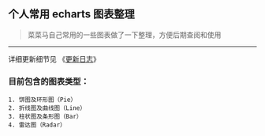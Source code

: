## 个人常用 echarts 图表整理

> 菜菜马自己常用的一些图表做了一下整理，方便后期查阅和使用
---
详细更新细节见 《[更新日志](./CHANGELOG.md)》

### 目前包含的图表类型：
    1. 饼图及环形图（Pie）
    2. 折线图及曲线图（Line）
    3. 柱状图及条形图（Bar）
    4. 雷达图（Radar）
